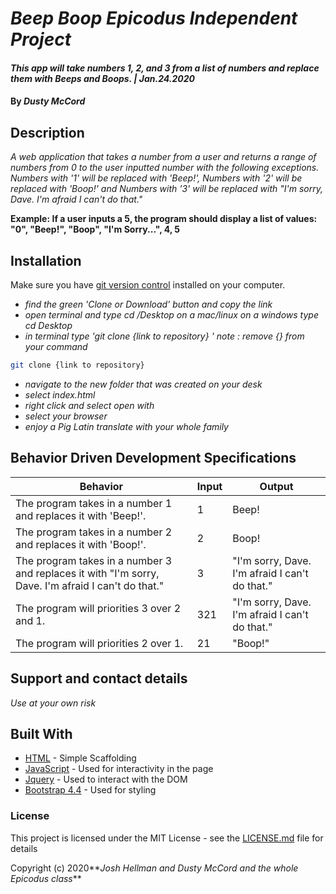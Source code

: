 # _Beep Boop Epicodus Independent Project_

#### _This app will take numbers 1, 2, and 3 from a list of numbers and replace them with Beeps and Boops. | Jan.24.2020_

#### By _**Dusty McCord**_

## Description

_A web application that takes a number from a user and returns a range of numbers from 0 to the user inputted number with the following exceptions. Numbers with '1' will be replaced with 'Beep!', Numbers with '2' will be replaced with 'Boop!' and Numbers with '3' will be replaced with "I'm sorry, Dave. I'm afraid I can't do that."_

**Example: If a user inputs a 5, the program should display a list of values: "0", "Beep!", "Boop", "I'm Sorry...", 4, 5**

## Installation

Make sure you have [git version control](https://git-scm.com/downloads) installed on your computer.

* _find the green 'Clone or Download' button and copy the link_
* _open terminal and type cd /Desktop on a mac/linux on a windows type cd Desktop_
* _in terminal type 'git clone {link to repository} ' note : remove {} from your command_

```sh
git clone {link to repository}
```

* _navigate to the new folder that was created on your desk_
* _select index.html_
* _right click and select open with_
* _select your browser_
* _enjoy a Pig Latin translate with your whole family_

## Behavior Driven Development Specifications

Behavior | Input |  Output
---------|-------|----
The program takes in a number 1 and replaces it with 'Beep!'. | 1 | Beep!
The program takes in a number 2 and replaces it with 'Boop!'. | 2 | Boop!
The program takes in a number 3 and replaces it with "I'm sorry, Dave. I'm afraid I can't do that." | 3 | "I'm sorry, Dave. I'm afraid I can't do that."
The program will priorities 3 over 2 and 1. | 321 | "I'm sorry, Dave. I'm afraid I can't do that."
The program will priorities 2 over 1. | 21 | "Boop!"


## Support and contact details

_Use at your own risk_

## Built With

* [HTML](https://developer.mozilla.org/en-US/docs/Web/HTML) - Simple Scaffolding
* [JavaScript](https://developer.mozilla.org/en-US/docs/Web/JavaScript) - Used for interactivity in the page
* [Jquery](https://jquery.com/) - Used to interact with the DOM
* [Bootstrap 4.4](https://getbootstrap.com/) - Used for styling

### License

This project is licensed under the MIT License - see the [LICENSE.md](LICENSE.md) file for details

Copyright (c) 2020**_Josh Hellman and Dusty McCord and the whole Epicodus class_**
